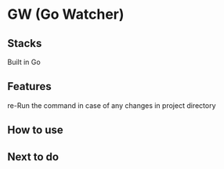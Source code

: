 # GW (Go Watcher)

## Stacks

Built in Go

## Features

re-Run the command in case of any changes in project directory

## How to use

## Next to do
